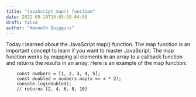```yaml
---
title: "JavaScript map() function"
date: 2022-09-19T19:05:18-04:00
draft: false
author: "Kenneth Quiggins"
---
```


Today I learned about the JavaScript map() function. The map function is an important concept to learn if you want to master JavaScript. The map function works by mapping all elements in an array to a callback function and returns the results in an array. Here is an example of the map function:
```
    const numbers = [1, 2, 3, 4, 5];
    const doubled = numbers.map(x => x * 2);
    console.log(doubled);
    // returns [2, 4, 6, 8, 10]

```


